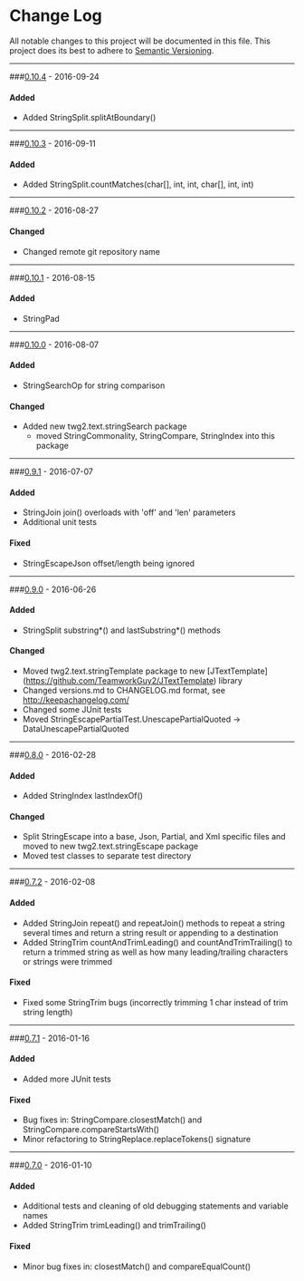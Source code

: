 # Change Log
All notable changes to this project will be documented in this file.
This project does its best to adhere to [Semantic Versioning](http://semver.org/).


--------
###[0.10.4](N/A) - 2016-09-24
#### Added
* Added StringSplit.splitAtBoundary()


--------
###[0.10.3](https://github.com/TeamworkGuy2/JTextUtil/commit/cb0f1e114944175eafe06cc8311609187a2cc93e) - 2016-09-11
#### Added
* Added StringSplit.countMatches(char[], int, int, char[], int, int)


--------
###[0.10.2](https://github.com/TeamworkGuy2/JTextUtil/commit/573390227bb299d442f19b76f5761c8bc80e5a3c) - 2016-08-27
#### Changed
* Changed remote git repository name


--------
###[0.10.1](https://github.com/TeamworkGuy2/JTextFluff/commit/1d91013ca264434f32d59ac84b2e720444433689) - 2016-08-15
#### Added
* StringPad


--------
###[0.10.0](https://github.com/TeamworkGuy2/JTextFluff/commit/621ad58574853f831ce5bc7e669e1447b8f306f9) - 2016-08-07
#### Added
* StringSearchOp for string comparison

#### Changed
* Added new twg2.text.stringSearch package
  * moved StringCommonality, StringCompare, StringIndex into this package


--------
###[0.9.1](https://github.com/TeamworkGuy2/JTextFluff/commit/cd020a56da7a9549c2be5814bda830e59c23d245) - 2016-07-07
#### Added
* StringJoin join() overloads with 'off' and 'len' parameters
* Additional unit tests

#### Fixed
* StringEscapeJson offset/length being ignored


--------
###[0.9.0](https://github.com/TeamworkGuy2/JTextFluff/commit/d48b7163392bbfab2a5eca4bc6f06d2143b29a0f) - 2016-06-26
#### Added
* StringSplit substring*() and lastSubstring*() methods

#### Changed
* Moved twg2.text.stringTemplate package to new [JTextTemplate] (https://github.com/TeamworkGuy2/JTextTemplate) library
* Changed versions.md to CHANGELOG.md format, see http://keepachangelog.com/
* Changed some JUnit tests
* Moved StringEscapePartialTest.UnescapePartialQuoted -> DataUnescapePartialQuoted


--------
###[0.8.0](https://github.com/TeamworkGuy2/JTextFluff/commit/78acc7e47201b572db507634e5b3517b874e9c8f) - 2016-02-28
#### Added
* Added StringIndex lastIndexOf()

#### Changed
* Split StringEscape into a base, Json, Partial, and Xml specific files and moved to new twg2.text.stringEscape package
* Moved test classes to separate test directory


--------
###[0.7.2](https://github.com/TeamworkGuy2/JTextFluff/commit/9103614630787018da70515f6f519dc485dfdc63) - 2016-02-08
#### Added
* Added StringJoin repeat() and repeatJoin() methods to repeat a string several times and return a string result or appending to a destination
* Added StringTrim countAndTrimLeading() and countAndTrimTrailing() to return a trimmed string as well as how many leading/trailing characters or strings were trimmed

#### Fixed
* Fixed some StringTrim bugs (incorrectly trimming 1 char instead of trim string length)


--------
###[0.7.1](https://github.com/TeamworkGuy2/JTextFluff/commit/07ef4c94a2ec576cc8aeb55ef9b6871ff304f304) -  2016-01-16
#### Added
* Added more JUnit tests

#### Fixed
* Bug fixes in: StringCompare.closestMatch() and StringCompare.compareStartsWith()
* Minor refactoring to StringReplace.replaceTokens() signature


--------
###[0.7.0](https://github.com/TeamworkGuy2/JTextFluff/commit/94a5ebba1b9c37887dd017f87b3849eaa261ac56) - 2016-01-10
#### Added
* Additional tests and cleaning of old debugging statements and variable names
* Added StringTrim trimLeading() and trimTrailing()

#### Fixed
* Minor bug fixes in: closestMatch() and compareEqualCount()
